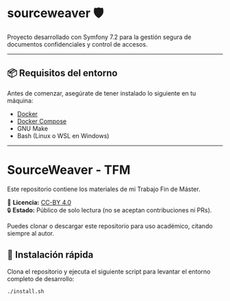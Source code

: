 # sourceweaver 🛡️

Proyecto desarrollado con Symfony 7.2 para la gestión segura de documentos confidenciales y control de accesos.

---

## 📦 Requisitos del entorno

Antes de comenzar, asegúrate de tener instalado lo siguiente en tu máquina:

- [Docker](https://www.docker.com/)
- [Docker Compose](https://docs.docker.com/compose/)
- GNU Make
- Bash (Linux o WSL en Windows)

---
# SourceWeaver - TFM

Este repositorio contiene los materiales de mi Trabajo Fin de Máster.

📖 **Licencia:** [CC-BY 4.0](https://creativecommons.org/licenses/by/4.0/)  
🔒 **Estado:** Público de solo lectura (no se aceptan contribuciones ni PRs).

Puedes clonar o descargar este repositorio para uso académico, citando siempre al autor.

## 🚀 Instalación rápida

Clona el repositorio y ejecuta el siguiente script para levantar el entorno completo de desarrollo:

```bash
./install.sh
